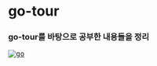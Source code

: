 # go-tour

<h3> go-tour를 바탕으로 공부한 내용들을 정리 </h3>

[<kbd><img alt="go" src="https://user-images.githubusercontent.com/50203674/134162048-cd841197-d67b-4377-9d26-3b1ab5499fb7.png"/></kbd>](https://go-tour-ko.appspot.com/)
